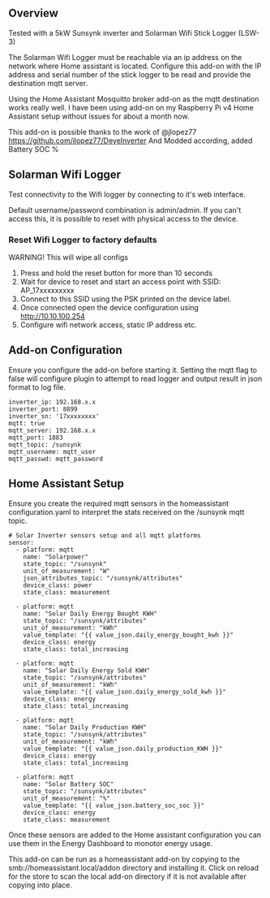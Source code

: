 ## Overview ##

Tested with a 5kW Sunsynk inverter and Solarman Wifi Stick Logger (LSW-3)

The Solarman Wifi Logger must be reachable via an ip address on the network where Home assistant is located. Configure this add-on with the IP address and serial number of the stick logger to be read and provide the destination mqtt server.

Using the Home Assistant Mosquitto broker add-on as the mqtt destination works really well. I have been using add-on on my Raspberry Pi v4 Home Assistant setup without issues for about a month now.

This add-on is possible thanks to the work of @jlopez77 https://github.com/jlopez77/DeyeInverter
And Modded according, added Battery SOC %

## Solarman Wifi Logger ##

Test connectivity to the Wifi logger by connecting to it's web interface.

Default username/password combination is admin/admin. If you can't access this, it is possible to reset with physical access to the device.

[//]: # "![Wifi Logger Admin Page](images/wifi_logger.png)"

### Reset Wifi Logger to factory defaults ###

WARNING! This will wipe all configs

1. Press and hold the reset button for more than 10 seconds
2. Wait for device to reset and start an access point with SSID: AP_17xxxxxxxxx
3. Connect to this SSID using the PSK printed on the device label.
4. Once connected open the device configuration using http://10.10.100.254
5. Configure wifi network access, static IP address etc.


## Add-on Configuration ##

Ensure you configure the add-on before starting it. Setting the mqtt flag to false will configure plugin to attempt to read logger and output result in json format to log file.

    inverter_ip: 192.168.x.x
    inverter_port: 8899
    inverter_sn: '17xxxxxxxx'
    mqtt: true
    mqtt_server: 192.168.x.x
    mqtt_port: 1883
    mqtt_topic: /sunsynk
    mqtt_username: mqtt_user
    mqtt_passwd: mqtt_password

[//]: # "![Configuration](images/add-on_config.png)"

## Home Assistant Setup ##

Ensure you create the required mqtt sensors in the homeassistant configuration.yaml to interpret the stats received on the /sunsynk mqtt topic.

    # Solar Inverter sensors setup and all mqtt platforms
    sensor:
      - platform: mqtt
        name: "Solarpower"
        state_topic: "/sunsynk"
        unit_of_measurement: "W"
        json_attributes_topic: "/sunsynk/attributes"
        device_class: power
        state_class: measurement

      - platform: mqtt
        name: "Solar Daily Energy Bought KWH"
        state_topic: "/sunsynk/attributes"
        unit_of_measurement: "kWh"
        value_template: "{{ value_json.daily_energy_bought_kwh }}"
        device_class: energy
        state_class: total_increasing

      - platform: mqtt
        name: "Solar Daily Energy Sold KWH"
        state_topic: "/sunsynk/attributes"
        unit_of_measurement: "kWh"
        value_template: "{{ value_json.daily_energy_sold_kwh }}"
        device_class: energy
        state_class: total_increasing

      - platform: mqtt
        name: "Solar Daily Production KWH"
        state_topic: "/sunsynk/attributes"
        unit_of_measurement: "kWh"
        value_template: "{{ value_json.daily_production_KWH }}"
        device_class: energy
        state_class: total_increasing

      - platform: mqtt
        name: "Solar Battery SOC"
        state_topic: "/sunsynk/attributes"
        unit_of_measurement: "%"
        value_template: "{{ value_json.battery_soc_soc }}"
        device_class: energy
        state_class: measurement

Once these sensors are added to the Home assistant configuration you can use them in the Energy Dashboard to monotor energy usage.

[//]: # "![Home Assistant Energy Config](images/energy_config.png)"

This add-on can be run as a homeassistant add-on by copying to the smb://homeassistant.local/addon directory and installing it. Click on reload for the store to scan the local add-on directory if it is not available after copying into place.

[//]: # "![Local add-on installation](images/local_add-on.png)"
